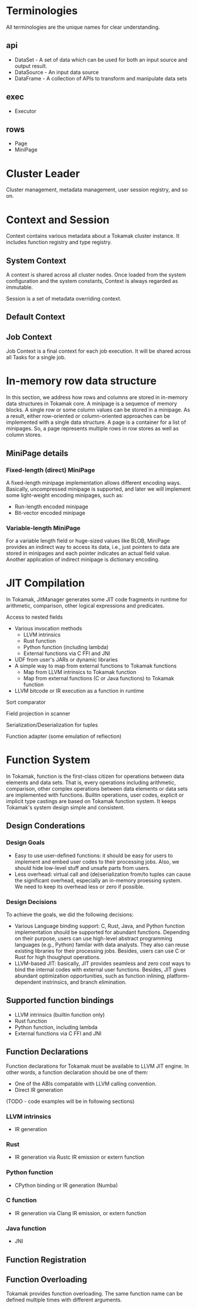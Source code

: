 # Terminologies
All terminologies are the unique names for clear understanding.

## api
* DataSet - A set of data which can be used for both an input source and output result.
* DataSource - An input data source
* DataFrame - A collection of APIs to transform and manipulate data sets

## exec
* Executor

## rows
* Page
* MiniPage

# Cluster Leader
Cluster management, metadata management, user session registry, and so on.

# Context and Session
Context contains various metadata about a Tokamak cluster instance. It
includes function registry and type registry.

## System Context
A context is shared across all cluster nodes. Once loaded from the system
configuration and the system constants, Context is always regarded as immutable.

Session is a set of metadata overriding context.

## Default Context

## Job Context
Job Context is a final context for each job execution. It will be shared
across all Tasks for a single job.

# In-memory row data structure
In this section, we address how rows and columns are stored in in-memory data
structures in Tokamak core. A minipage is a sequence of memory blocks.
A single row or some column values can be stored in a minipage. As a result,
either row-oriented or column-oriented approaches can be implemented with a
single data structure. A page is a container for a list of minipages. So,
a page represents multiple rows in row stores as well as column stores.

## MiniPage details

### Fixed-length (direct) MiniPage
A fixed-length minipage implementation allows different encoding ways.
Basically, uncompressed minipage is supported, and later we will implement
some light-weight encoding minipages, such as:
 * Run-length encoded minipage
 * Bit-vector encoded minipage

### Variable-length MiniPage
For a variable length field or huge-sized values like BLOB, MiniPage provides
an indirect way to access its data, i.e., just pointers to data are stored in
minipages and each pointer indicates an actual field value. Another application
of indirect minipage is dictionary encoding.

# JIT Compilation
In Tokamak, JitManager generates some JIT code fragments in runtime for
arithmetic, comparison, other logical expressions and predicates.

Access to nested fields

* Various invocation methods
  * LLVM intrinsics
  * Rust function
  * Python function (including lambda)
  * External functions via C FFI and JNI
* UDF from user's JARs or dynamic libraries
* A simple way to map from external functions to Tokamak functions
  * Map from LLVM intrinsics to Tokamak function
  * Map from external functions (C or Java functions) to Tokamak function
* LLVM bitcode or IR execution as a function in runtime

Sort comparator

Field projection in scanner

Serialization/Deserialization for tuples

Function adapter (some emulation of reflection)

# Function System
In Tokamak, function is the first-class citizen for operations between data
elements and data sets. That is, every operations including arithmetic,
comparison, other complex operations between data elements or data sets are
implemented with functions. Builtin operations, user codes, explicit or implicit
type castings are based on Tokamak function system. It keeps Tokamak's system
design simple and consistent.

## Design Conderations
### Design Goals
* Easy to use user-defined functions: it should be easy for users to
implement and embed user codes to their processing jobs. Also, we should
hide low-level stuff and unsafe parts from users.
* Less overhead: virtual call and (de)serialization from/to tuples can cause
the significant overhead, especially an in-memory proessing system. We need
to keep its overhead less or zero if possible.

### Design Decisions
To achieve the goals, we did the following decisions:

* Various Language binding support: C, Rust, Java, and Python function
implementation should be supported for abundant functions. Depending on their
purpose, users can use high-level abstract programming languages
(e.g., Python) familar with data analysts. They also can reuse existing
libraries for their processing jobs. Besides, users can use C or Rust for
high thoughput operations.
* LLVM-based JIT: basically, JIT provides seamless and zero cost ways to bind
the internal codes with external user functions. Besides, JIT gives abundant
optimization opportunities, such as function inlining, platform-dependent
instrinsics, and branch elimination.

## Supported function bindings
* LLVM intrinsics (builtin function only)
* Rust function
* Python function, including lambda
* External functions via C FFI and JNI

## Function Declarations
Function declarations for Tokamak must be available to LLVM JIT engine.
In other words, a function declaration should be one of them:
* One of the ABIs compatable with LLVM calling convention.
* Direct IR generation

(TODO - code examples will be in following sections)
### LLVM intrinsics
 * IR generation

### Rust
 * IR generation via Rustc IR emission or extern function

### Python function
 * CPython binding or IR generation (Numba)

### C function
 * IR generation via Clang IR emission, or extern function

### Java function
 * JNI


## Function Registration

## Function Overloading
Tokamak provides function overloading. The same function name can be defined
multiple times with different arguments.
